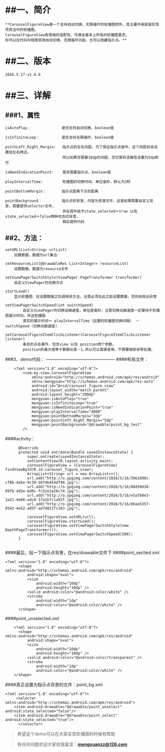 
##一、简介
=========================================

    **CarouselFigureView是一个支持自动切换、无限循环的轮播图控件。其主要作用就是实现项目当中的轮播图。
    CarouselFigureView有很强的适配性，可满足基本上所有的轮播图需求。
    你可以在代码中随意禁用自动切换、无限循环功能，也可以隐藏指示点。**

##二、版本
=========================================
    2016.5.17-v1.0.0

    







##三、详解
=========================================
###1、属性
--------------------------------
    isAutoPlay：              是否支持自动切换，boolean值
    
    isInfiniteLoop：          是否支持无限循环，boolean值  
    
    pointLeft_Right_Margin:   指示点的左右间距，为了保证指示点居中，这个间距将会设置给左右两边，
                              所以如果您需要10dp的间距，您仅需将该属性设置为5dp即可     
                              
    isNeedIndicationPoint:    是否需要指示点，boolean值
    
    playIntervalTime:         轮播图的切换时间，单位毫秒，默认为3秒
    
    pointBottomMargin：       指示点距离下方的距离
    
    pointBackground：         指示点的背景，内容为资源文件，这里如果需要自定义背景，需要提供selector文件，
                              并在其中给予state_selected＝true 以及state_selected＝false两种状态的背景，                 
                              稍后提供代码
                              
##2、方法：  
--------
    setURL(List<String> urlList)                
        设置数据，数据为url集合
        
    setResourceList(@DrawableRes List<Integer> resourceList)  
        设置数据，数据为resource文件

    setViewPagerSwitchStyle(ViewPager.PageTransformer transformer) 
        自定义ViewPager的切换方式
        
    startLoad()     
        显示轮播图，在设置数据之后调用该方法，注意必须在此之前设置数据，否则会抛出异常
        
    setViewPagerSwitchSpeed(int switchSpeed)
            自定义ViewPager的切换动画速度，单位是毫秒，注意切换动画速度一定要快于轮播图展示时间。并且轮播图
            真实的展示时间＝ playIntervalTime（设置的轮播图切换间隔） － switchSpeed（切换动画速度)
            
    setCarouselFigureItemClickListener(CarouselFigureItemClickListener listener)
            条目的点击事件，包含view 以及 position两个参数。
            position的最大值等于数据长度－1,所以可以直接使用，不需要做取余等处理。
###3、demo代码：
————————————————
####布局文件：            
```
    <?xml version="1.0" encoding="utf-8"?>
        <com.my.view.CarouselFigureView
            xmlns:android="http://schemas.android.com/apk/res/android"
            xmlns:mengyuan="http://schemas.android.com/apk/res-auto"
            android:id="@+id/carousel_figure_view"
            android:layout_width="match_parent"
            android:layout_height="200dp"
            mengyuan:isAutoPlay="true"
            mengyuan:isInfiniteLoop="true"
            mengyuan:isNeedIndicationPoint="true"
            mengyuan:playIntervalTime="4000"
            mengyuan:pointBottomMargin="3dp"
            mengyuan:pointLeft_Right_Margin="5dp"
            mengyuan:pointBackground="@drawable/point_bg_test"
        />
```
####activity：
```
      @Override
      protected void onCreate(Bundle savedInstanceState) {
          super.onCreate(savedInstanceState);
          setContentView(R.layout.activity_main);
          carouselFigureView = (CarouselFigureView) findViewById(R.id.carousel_figure_view);
          ArrayList<String> url = new ArrayList<>();
          url.add("http://o.ypgimg.com/content/2016/5/16/3b61698c-cf8b-4abe-9c39-d474b454d790.jpg");
          url.add("http://o.ypgimg.com/content/2016/5/16/88d50d38-09fb-4d3e-bd0c-fc52e2a26c74.jpg");
          url.add("http://o.ypgimg.com/content/2016/5/16/e5a7b0e3-1a21-4e66-adc8-17a1b7c1a92f.jpg");
          url.add("http://o.ypgimg.com/content/2016/5/16/8bae5357-d542-4e52-ad5f-ad7d021fc163.jpg");
  
          carouselFigureView.setURL(url);
          carouselFigureView.startLoad();
          carouselFigureView.setViewPagerSwitchStyle(new DepthPageTransformer());
          carouselFigureView.setViewPagerSwitchSpeed(500);
      }
      
```      
      
####最后，贴一下指示点背景，在res/drawable文件下
####point_seclted.xml
```
<?xml version="1.0" encoding="utf-8"?>
      <shape xmlns:android="http://schemas.android.com/apk/res/android"
          android:shape="oval">
          <size
              android:width="10dp"
              android:height="10dp" />
          <solid android:color="@android:color/white" />
          <stroke
              android:width="1dp"
              android:color="@android:color/white" />
      </shape>
```     
      
####point_unselected.xml
```
    <?xml version="1.0" encoding="utf-8"?>
      <shape xmlns:android="http://schemas.android.com/apk/res/android"
          android:shape="oval">
          <size
              android:width="10dp"
              android:height="10dp" />
          <solid android:color="@android:color/transparent" />
          <stroke
              android:width="1dp"
              android:color="@android:color/white" />
    </shape>
```
 
####真正设置为指示点背景的文件：point_bg.xml
```
<?xml version="1.0" encoding="utf-8"?>
     <selector xmlns:android="http://schemas.android.com/apk/res/android">
    <item android:drawable="@drawable/point_unselect" android:state_selected="false"/>
    <item android:drawable="@drawable/point_select" android:state_selected="true"/>
      </selector>
```

>希望这个demo可以在大家实现轮播图的时候有帮助

>有任何问题欢迎大家给我留言：**mengyuanzz@126.com**